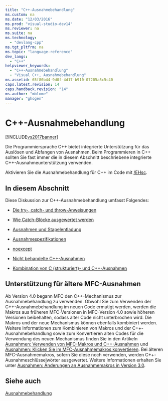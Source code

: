 ```yaml
---
title: "C++-Ausnahmebehandlung"
ms.custom: na
ms.date: "12/03/2016"
ms.prod: "visual-studio-dev14"
ms.reviewer: na
ms.suite: na
ms.technology: 
  - "devlang-cpp"
ms.tgt_pltfrm: na
ms.topic: "language-reference"
dev_langs: 
  - "C++"
helpviewer_keywords: 
  - "C++-Ausnahmebehandlung"
  - "Visual C++, Ausnahmebehandlung"
ms.assetid: 65f80b44-9d0f-4d17-b910-07205a5c5c40
caps.latest.revision: 14
caps.handback.revision: "14"
ms.author: "mblome"
manager: "ghogen"
---
```

# C++-Ausnahmebehandlung
[!INCLUDE[vs2017banner](../assembler/inline/includes/vs2017banner.md)]

Die Programmiersprache C\+\+ bietet integrierte Unterstützung für das Auslösen und Abfangen von Ausnahmen.  Beim Programmieren in C\+\+ sollten Sie fast immer die in diesem Abschnitt beschriebene integrierte C\+\+\-Ausnahmeunterstützung verwenden.  
  
 Aktivieren Sie die Ausnahmebehandlung für C\+\+ im Code mit [\/EHsc](../build/reference/eh-exception-handling-model.md).  
  
## In diesem Abschnitt  
 Diese Diskussion zur C\+\+\-Ausnahmebehandlung umfasst Folgendes:  
  
-   [Die try\-, catch\- und throw\-Anweisungen](../cpp/try-throw-and-catch-statements-cpp.md)  
  
-   [Wie Catch\-Blöcke ausgewertet werden](../cpp/how-catch-blocks-are-evaluated-cpp.md)  
  
-   [Ausnahmen und Stapelentladung](../cpp/exceptions-and-stack-unwinding-in-cpp.md)  
  
-   [Ausnahmespezifikationen](../cpp/exception-specifications-throw-cpp.md)  
  
-   [noexcept](../cpp/noexcept-cpp.md)  
  
-   [Nicht behandelte C\+\+\-Ausnahmen](../cpp/unhandled-cpp-exceptions.md)  
  
-   [Kombination von C \(strukturiert\)\- und C\+\+\-Ausnahmen](../cpp/mixing-c-structured-and-cpp-exceptions.md)  
  
## Unterstützung für ältere MFC\-Ausnahmen  
 Ab Version 4.0 begann MFC den C\+\+\-Mechanismus zur Ausnahmebehandlung zu verwenden.  Obwohl Sie zum Verwenden der C\+\+\-Ausnahmebehandlung im neuen Code ermutigt werden, werden die Makros aus früheren MFC\-Versionen in MFC\-Version 4.0 sowie höheren Versionen beibehalten, sodass alter Code nicht unterbrochen wird.  Die Makros und der neue Mechanismus können ebenfalls kombiniert werden.  Weitere Informationen zum Kombinieren von Makros und der C\+\+\-Ausnahmebehandlung sowie zum Konvertieren alten Codes für die Verwendung des neuen Mechanismus finden Sie in den Artikeln [Ausnahmen: Verwenden von MFC\-Makros und C\+\+\-Ausnahmen](../mfc/exceptions-using-mfc-macros-and-cpp-exceptions.md) und [Ausnahmen: Klicken Sie im MFC\-Ausnahmemakros konvertieren](../mfc/exceptions-converting-from-mfc-exception-macros.md).  Bei älteren MFC\-Ausnahmemakros, sofern Sie diese noch verwenden, werden C\+\+\-Ausnahmeschlüsselwörter ausgewertet.  Weitere Informationen erhalten Sie unter [Ausnahmen: Änderungen an Ausnahmemakros in Version 3.0](../mfc/exceptions-changes-to-exception-macros-in-version-3-0.md).  
  
## Siehe auch  
 [Ausnahmebehandlung](../cpp/exception-handling-in-visual-cpp.md)